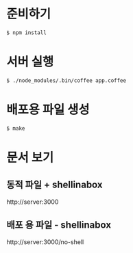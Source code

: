 # 준비하기 #

    $ npm install

# 서버 실행 #

    $ ./node_modules/.bin/coffee app.coffee

# 배포용 파일 생성 #

    $ make

# 문서 보기 #

## 동적 파일 + shellinabox ##

http://server:3000

## 배포 용 파일 - shellinabox ##

http://server:3000/no-shell


